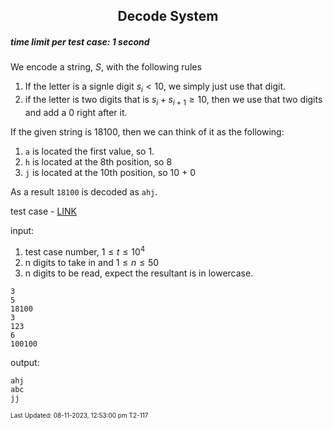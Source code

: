 <h2 align="center">Decode System</h2>

##### time limit per test case: 1 second 

We encode a string, $S$, with the following rules
1. If the letter is a signle digit $s_i < 10$, we simply just use that digit. 
2. if the letter is two digits that is $s_i+s_{i+1} \geq 10$, then we use that two digits and add a 0 right after it. 

If the given string is 18100, then we can think of it as the following: 
1. ```a``` is located the first value, so 1.
2. ```h``` is located at the 8th position, so 8
3. ```j``` is located at the 10th position, so 10 + 0

As a result ```18100``` is decoded as ```ahj```.

test case - [LINK](https://github.com/JeffreyChan0913/INTERMEDIATE/blob/main/0826/testcase.txt)

input:

1. test case number, $1\leq t \leq 10^4$
2. n digits to take in and $1 \leq n \leq 50$
3. n digits to be read, expect the resultant is in lowercase. 

```
3
5
18100
3
123
6
100100
```

output:
```
ahj
abc
jj
```
<font size = 1>Last Updated: 08-11-2023, 12:53:00 pm T2-117</font>
